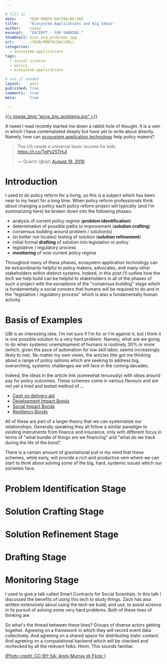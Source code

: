 ```yaml
---

# fill in
date:      YEAR-MONTH-DAYT00:00:00Z
title:     "Ecosystem Applications and Big Ideas"
author:    casey
excerpt:   "EXCERPT - FOR SHARING."
thumbnail: ecos_big_problems.jpg
url:       /YEAR/MONTH/DAY/URL/
categories:
  - ecosystem applications
tags:
  - social science
  - policy
  - ecosystem applications

# use if needed
layout:    post
published: true
comments:  true
meta:      true

---
```


[{{< image_blog "ecos_big_problems.jpg" >}}](https://www.flickr.com/photos/andybadger/8393597176/)

A tweet I read recently started me down a rabbit hole of thought. It is a vein in which I have contemplated deeply but have yet to write about directly. Namely, how can [ecosystem application technology](/2016/06/05/ecosystem-applications/) help policy makers?

<blockquote class="twitter-tweet" data-lang="en"><p lang="en" dir="ltr">The US needs a universal basic income for kids <a href="https://t.co/TgPx25THJl">https://t.co/TgPx25THJl</a></p>&mdash; Quartz (@qz) <a href="https://twitter.com/qz/status/766665861688090624">August 19, 2016</a></blockquote>
<script async src="//platform.twitter.com/widgets.js" charset="utf-8"></script>

# Introduction

I used to do policy reform for a living, so this is a subject which has been near to my heart for a long time. When policy reform professionals think about changing a policy each policy reform project will typically (and I'm summarizing here) be broken down into the following phases:

* analysis of current policy regime (**problem identification**)
* determination of possible paths to improvement (**solution crafting**)
* consensus building around problem / solution(s)
* (in better run locales) testing of solution (**solution refinement**)
* initial formal **drafting** of solution into legislation or policy
* legislative / regulatory process
* **monitoring** of now current policy regime

Throughout many of these phases, ecosystem application technology can be extraordinarily helpful to policy makers, advocates, and many other stakeholders within distinct systems. Indeed, in this post I'll outline how the tech we help build can be helpful to stakeholders in all of the phases of such a project with the exceptions of the "consensus building" stage which is fundamentally a social concern that humans will be required to do and in the "legislative / regulatory process" which is also a fundamentally human activity.

# Basis of Examples

UBI is an interesting idea. I'm not sure if I'm for or I'm against it, but I think it is one possible solution to a very hard problem. Namely, what are we going to do when systemic unemployment of humans is routinely 30% or more (which, given the pace of automation for low skill labor, seems increasingly likely to me). No matter my own views, the articles title got me thinking about a range of policy options which are seeking to address big, overarching, systemic challenges we will face in the coming decades.

Indeed, the ideas in the article link (somewhat tenuously) with ideas around pay for policy outcomes. These schemes come in various flavours and are not yet a tried and tested method of ...

* [Cash on delivery aid](http://www.cgdev.org/initiative/cash-delivery-aid)
* [Development Impact Bonds](http://www.worldbank.org/en/news/feature/2015/12/21/results-focused-impact-bonds-can-improve-development-outcomes-by-involving-the-private-sector)
* [Social Impact Bonds](http://www.rand.org/randeurope/research/projects/social-impact-bonds.html)
* [Resiliency Bonds](http://www.canadianunderwriter.ca/insurance/how-transitioning-from-cat-bonds-to-resilience-bonds-can-reduce-insurance-costs-1003934087/)

All of these are part of a larger theory that we can systematize our relationships. Generally speaking they all follow a similar paradigm to existing instruments from finance and insurance, only with different focus in terms of "what bundle of things are we financing" and "what do we track during the life of the bond".

There is a certain amount of gravitational pull in my mind that these schemes, while early, will provide a rich and productive vein where we can start to think about solving some of the big, hard, systemic issues which our societies face.

# Problem Identification Stage



# Solution Crafting Stage

# Solution Refinement Stage

# Drafting Stage

# Monitoring Stage

I used to give a talk called Smart Contracts for Social Scientists. In this talk I discussed the benefits of using this tech to study things. Zach has also written extensively about using the tech we build, and use, to assist science in its pursuit of solving some very hard problems. Both of these lines of thinking are

So what's the thread between these lines? Groups of diverse actors getting together. Agreeing on a framework in which they will record event data collectively. And agreeing on a shared space for distributing static content. And agreeing on a computational backend which will be checked and rechecked by all the relevant folks. Hmm. This sounds familiar.

[(Photo credit: CC-BY-SA: Andy Murray @ Flickr )](https://www.flickr.com/photos/andybadger/)
